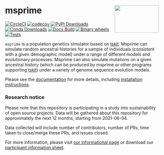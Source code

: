 # msprime  <img align="right" width="145" height="90" src="https://github.com/tskit-dev/msprime/msprime_logo.svg">

 [![CircleCI](https://circleci.com/gh/tskit-dev/msprime.svg?style=svg)](https://circleci.com/gh/tskit-dev/msprime) [![codecov](https://codecov.io/gh/tskit-dev/msprime/branch/main/graph/badge.svg)](https://codecov.io/gh/tskit-dev/msprime) [![PyPI Downloads](https://pepy.tech/badge/msprime)](https://pepy.tech/project/msprime) [![Conda Downloads](https://anaconda.org/conda-forge/msprime/badges/downloads.svg)](https://anaconda.org/conda-forge/msprime) [![Docs Build](https://github.com/tskit-dev/msprime/actions/workflows/docs.yml/badge.svg)](https://github.com/tskit-dev/msprime/actions/workflows/docs.yml) [![Binary wheels](https://github.com/tskit-dev/msprime/actions/workflows/wheels.yml/badge.svg)](https://github.com/tskit-dev/msprime/actions/workflows/wheels.yml) [![Tests](https://github.com/tskit-dev/msprime/actions/workflows/tests.yml/badge.svg)](https://github.com/tskit-dev/msprime/actions/workflows/tests.yml)


``msprime`` is a population genetics simulator
based on [tskit](https://tskit.dev). Msprime can simulate random
ancestral histories for a sample of individuals
(consistent with a given demographic model) under a
range of different models and evolutionary processes. Msprime can
also simulate mutations on a given ancestral
history (which can be produced by msprime or other programs
supporting [tskit](https://tskit.dev)) under
a variety of genome sequence evolution models.

Please see the [documentation](https://tskit.dev/msprime/docs/latest/) for
more details, including
[installation instructions](https://tskit.dev/msprime/docs/latest/installation.html).


### Research notice
Please note that this repository is participating in a study into sustainability
of open source projects. Data will be gathered about this repository for
approximately the next 12 months, starting from 2021-06-04.

Data collected will include number of contributors, number of PRs, time taken to
close/merge these PRs, and issues closed.

For more information, please visit
[our informational page](https://sustainable-open-science-and-software.github.io/)
or download our
[participant information sheet](https://sustainable-open-science-and-software.github.io/assets/PIS_sustainable_software.pdf).
